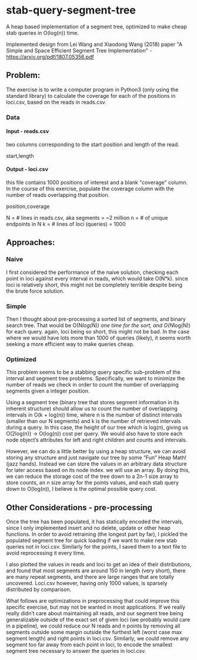 # stab-query-segment-tree
A heap based implementation of a segment tree, optimized to make cheap stab queries in O(log(n)) time. 

Implemented design from Lei Wang and Xiaodong Wang (2018) paper "A Simple and Space Efficient Segment Tree Implementation" - https://arxiv.org/pdf/1807.05356.pdf


## Problem:

The exercise is to write a computer program in Python3 (only using the standard library) to calculate the coverage for each of the positions in loci.csv, based on the reads in reads.csv.

### Data

#### Input - reads.csv
two columns corresponding to the
start position and length of the read.

start,length

#### Output - loci.csv

this file contains 1000 positions of interest and a blank "coverage" column. In the course of this exercise,
populate the coverage column with the number of reads overlapping that position.

position,coverage


N = # lines in reads.csv, aka segments = ~2 million
n = # of unique endpoints in N
k = # lines of loci (queries) = 1000


## Approaches:

### Naive
I first considered the performance of the naive solution, checking each point in loci against every interval in reads, which would take O(N*k). since loci is relatively short, this might not be completely terrible despite being the brute force solution.


### Simple
Then I thought about pre-processing a sorted list of segments, and binary search tree. That would be O(N*log(N)) one time for the sort, and O(N*log(N)) for each query. again, loci being so short, this might not be bad. In the case where we would have lots more than 1000 of queries (likely), it seems worth seeking a more efficient way to make queries cheap.


### Optimized
This problem seems to be a stabbing query specific sub-problem of the interval and segment tree problems. Specifically, we want to minimize the number of reads we check in order to count the 
number of overlapping segments given a integer position. 

Using a segment tree (binary tree that stores segment information in its inherent structure) should allow us to count the number of overlapping intervals in O(k + log(n)) time, where n is the number of distinct intervals (smaller than our N segments) and k is the number of retrieved intervals during a query. In this case, the height of our tree which is log(n), giving us O(2log(n)) -> O(log(n)) cost per query. We would also have to store each node object’s attributes for left and right children and counts and intervals.

However, we can do a little better by using a heap structure, we can avoid storing any structure and just navigate our tree by some “Fun” Heap Math! (jazz hands). Instead we can store the values in an arbitrary data structure for later access based on its node index. we will use an array. By doing this, we can reduce the storage cost of the tree down to a 2n-1 size array to store counts, an n size array for the points values, and each stab query down to O(log(n)), I believe is the optimal possible query cost.



## Other Considerations - pre-processing

Once the tree has been populated, it has statically encoded the intervals, since I only implemented insert and no delete, update or other heap functions. In order to avoid retraining (the longest part by far), I pickled the populated segment tree for quick loading if we want to make new stab queries not in loci.csv. Similarly for the points, I saved them to a text file to avoid reprocessing it every time. 

I also plotted the values in reads and loci to get an idea of their distributions, and found that most segments are around 150 in length (very short), there are many repeat segments, and there are large ranges that are totally uncovered.  Loci.csv however, having only 1000 values, is sparsely distributed by comparison. 

What follows are optimizations in preprocessing that could improve this specific exercise, but may not be wanted in most applications. If we really really didn’t care about maintaining all reads, and our segment tree being generalizable outside of the exact set of given loci (we probably would care in a pipeline), we could reduce our N reads and n points by removing all segments outside some margin outside the furthest left  (worst case max segment length)  and right points in loci.csv. Similarly, we could remove any segment too far away from each point in loci, to encode the smallest segment tree necessary to answer the queries in loci.csv.
